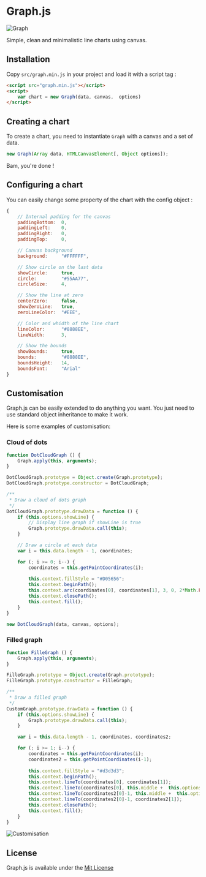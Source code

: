 # Graph.js

![Graph](http://img.jeremy.sh/uploads/big/14613584467762.png)

Simple, clean and minimalistic line charts using canvas.

## Installation
Copy `src/graph.min.js` in your project and load it with a script tag :

```html
<script src="graph.min.js"></script>
<script>
    var chart = new Graph(data, canvas,  options)
</script>
```

## Creating a chart
To create a chart, you need to instantiate `Graph` with a canvas and a set of data.

```javascript
new Graph(Array data, HTMLCanvasElement[, Object options]);
```

Bam, you're done !

## Configuring a chart
You can easily change some property of the chart with the config object :

```javascript
{
    // Internal padding for the canvas
    paddingBottom:  0, 
    paddingLeft:    0,
    paddingRight:   0,
    paddingTop:     0,

    // Canvas background
    background:     "#FFFFFF",

    // Show circle on the last data
    showCircle:     true,
    circle:         "#55AA77",
    circleSize:     4,

    // Show the line at zero
    centerZero:     false,
    showZeroLine:   true,
    zeroLineColor:  "#EEE",

    // Color and whidth of the line chart
    lineColor:      "#8888EE",
    lineWidth:      3,

    // Show the bounds
    showBounds:     true,
    bounds:         "#8888EE",
    boundsHeight:   14,
    boundsFont:     "Arial"
}
```

## Customisation

Graph.js can be easily extended to do anything you want. You just need to use standard object inheritance to make it work.

Here is some examples of customisation:

### Cloud of dots

```javascript
function DotCloudGraph () {
    Graph.apply(this, arguments);
}

DotCloudGraph.prototype = Object.create(Graph.prototype);
DotCloudGraph.prototype.constructor = DotCloudGraph;

/**
 * Draw a cloud of dots graph
 */
DotCloudGraph.prototype.drawData = function () {
    if (this.options.showLine) {
        // Display line graph if showLine is true
        Graph.prototype.drawData.call(this);
    }

    // Draw a circle at each data
    var i = this.data.length - 1, coordinates;

    for (; i >= 0; i--) {
        coordinates = this.getPointCoordinates(i);
        
        this.context.fillStyle = "#D05656";
        this.context.beginPath();
        this.context.arc(coordinates[0], coordinates[1], 3, 0, 2*Math.PI);
        this.context.closePath();
        this.context.fill();
    }
}

new DotCloudGraph(data, canvas, options);
```

### Filled graph

```javascript
function FilleGraph () {
    Graph.apply(this, arguments);
}

FilleGraph.prototype = Object.create(Graph.prototype);
FilleGraph.prototype.constructor = FilleGraph;

/**
 * Draw a filled graph
 */
CustomGraph.prototype.drawData = function () {
    if (this.options.showLine) {
        Graph.prototype.drawData.call(this);
    }

    var i = this.data.length - 1, coordinates, coordinates2;

    for (; i >= 1; i--) {
        coordinates = this.getPointCoordinates(i);
        coordinates2 = this.getPointCoordinates(i-1);
        
        this.context.fillStyle = "#d3d3d3";
        this.context.beginPath();
        this.context.lineTo(coordinates[0], coordinates[1]);
        this.context.lineTo(coordinates[0], this.middle +  this.options.paddingTop);
        this.context.lineTo(coordinates2[0]-1, this.middle +  this.options.paddingTop);
        this.context.lineTo(coordinates2[0]-1, coordinates2[1]);
        this.context.closePath();
        this.context.fill();
    }
}
```

![Customisation](http://img.jeremy.sh/uploads/big/14615687299646.png)

## License
Graph.js is available under the [Mit License](http://opensource.org/licenses/MIT)